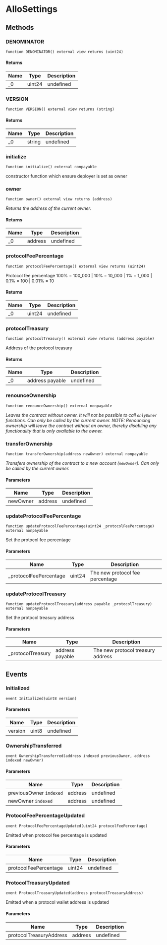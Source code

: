 # AlloSettings









## Methods

### DENOMINATOR

```solidity
function DENOMINATOR() external view returns (uint24)
```






#### Returns

| Name | Type | Description |
|---|---|---|
| _0 | uint24 | undefined |

### VERSION

```solidity
function VERSION() external view returns (string)
```






#### Returns

| Name | Type | Description |
|---|---|---|
| _0 | string | undefined |

### initialize

```solidity
function initialize() external nonpayable
```

constructor function which ensure deployer is set as owner




### owner

```solidity
function owner() external view returns (address)
```



*Returns the address of the current owner.*


#### Returns

| Name | Type | Description |
|---|---|---|
| _0 | address | undefined |

### protocolFeePercentage

```solidity
function protocolFeePercentage() external view returns (uint24)
```

Protocol fee percentage 100% = 100_000 | 10% = 10_000 | 1% = 1_000 | 0.1% = 100 | 0.01% = 10




#### Returns

| Name | Type | Description |
|---|---|---|
| _0 | uint24 | undefined |

### protocolTreasury

```solidity
function protocolTreasury() external view returns (address payable)
```

Address of the protocol treasury




#### Returns

| Name | Type | Description |
|---|---|---|
| _0 | address payable | undefined |

### renounceOwnership

```solidity
function renounceOwnership() external nonpayable
```



*Leaves the contract without owner. It will not be possible to call `onlyOwner` functions. Can only be called by the current owner. NOTE: Renouncing ownership will leave the contract without an owner, thereby disabling any functionality that is only available to the owner.*


### transferOwnership

```solidity
function transferOwnership(address newOwner) external nonpayable
```



*Transfers ownership of the contract to a new account (`newOwner`). Can only be called by the current owner.*

#### Parameters

| Name | Type | Description |
|---|---|---|
| newOwner | address | undefined |

### updateProtocolFeePercentage

```solidity
function updateProtocolFeePercentage(uint24 _protocolFeePercentage) external nonpayable
```

Set the protocol fee percentage



#### Parameters

| Name | Type | Description |
|---|---|---|
| _protocolFeePercentage | uint24 | The new protocol fee percentage |

### updateProtocolTreasury

```solidity
function updateProtocolTreasury(address payable _protocolTreasury) external nonpayable
```

Set the protocol treasury address



#### Parameters

| Name | Type | Description |
|---|---|---|
| _protocolTreasury | address payable | The new protocol treasury address |



## Events

### Initialized

```solidity
event Initialized(uint8 version)
```





#### Parameters

| Name | Type | Description |
|---|---|---|
| version  | uint8 | undefined |

### OwnershipTransferred

```solidity
event OwnershipTransferred(address indexed previousOwner, address indexed newOwner)
```





#### Parameters

| Name | Type | Description |
|---|---|---|
| previousOwner `indexed` | address | undefined |
| newOwner `indexed` | address | undefined |

### ProtocolFeePercentageUpdated

```solidity
event ProtocolFeePercentageUpdated(uint24 protocolFeePercentage)
```

Emitted when protocol fee percentage is updated



#### Parameters

| Name | Type | Description |
|---|---|---|
| protocolFeePercentage  | uint24 | undefined |

### ProtocolTreasuryUpdated

```solidity
event ProtocolTreasuryUpdated(address protocolTreasuryAddress)
```

Emitted when a protocol wallet address is updated



#### Parameters

| Name | Type | Description |
|---|---|---|
| protocolTreasuryAddress  | address | undefined |



